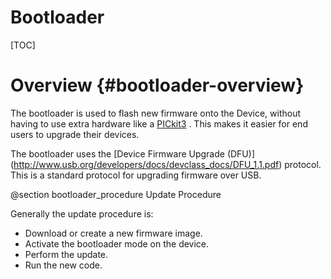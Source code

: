Bootloader
================

[TOC]

# Overview {#bootloader-overview}

The bootloader is used to flash new firmware onto the Device, without having
to use extra hardware like a
[PICkit3](http://www.microchip.com/Developmenttools/ProductDetails.aspx?PartNO=PG164130)
. This makes it easier for end users to upgrade their devices.

The bootloader uses the 
[Device Firmware Upgrade (DFU)]
(http://www.usb.org/developers/docs/devclass_docs/DFU_1.1.pdf)
protocol. This is a standard protocol for upgrading firmware over USB.

@section bootloader_procedure Update Procedure

Generally the update procedure is:
- Download or create a new firmware image.
- Activate the bootloader mode on the device.
- Perform the update.
- Run the new code.
